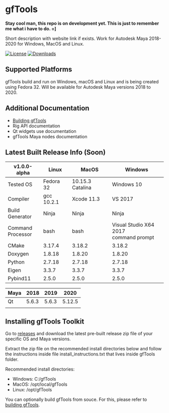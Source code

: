 <!-- https://medium.com/better-programming/add-badges-to-a-github-repository-716d2988dc6a -->
# gfTools

**Stay cool man, this repo is on development yet. This is just to remember me what i have to do. =]**

Short description with website link if exists. Work for Autodesk Maya 2018-2020 for Windows, MacOS and Linux.

[![License](https://img.shields.io/github/license/giuliano-franca/gfTools?color=blue&label=license&style=for-the-badge)](LICENSE)
[![Downloads](https://img.shields.io/github/downloads/giuliano-franca/gfTools/total?style=for-the-badge)](https://github.com/giuliano-franca/gfTools/releases)

<!-- Build Status
------------ -->

## Supported Platforms

gfTools build and run on Windows, macOS and Linux and is being created using Fedora 32.
Will be available for Autodesk Maya versions 2018 to 2020.

## Additional Documentation

* [Building gfTools](BUILDING.md)
* Rig API documentation
* Qt widgets use documentation
* gfTools Maya nodes documentation

## Latest Built Release Info (Soon)

| v1.0.0-alpha         	| Linux      	| MacOS            	| Windows                                  	|
|----------------------	|------------	|------------------	|------------------------------------------	|
| Tested OS            	| Fedora 32  	| 10.15.3 Catalina 	| Windows 10                               	|
| Compiler             	| gcc 10.2.1 	| Xcode 11.3       	| VS 2017                                  	|
| Build<br>Generator   	| Ninja      	| Ninja            	| Ninja                                    	|
| Command<br>Processor 	| bash       	| bash             	| Visual Studio X64 2017<br>command prompt 	|
| CMake                	| 3.17.4     	| 3.18.2           	| 3.18.2                                   	|
| Doxygen              	| 1.8.18     	| 1.8.20           	| 1.8.20                                   	|
| Python               	| 2.7.18     	| 2.7.18           	| 2.7.18                                   	|
| Eigen                	| 3.3.7      	| 3.3.7            	| 3.3.7                                    	|
| Pybind11             	| 2.5.0      	| 2.5.0            	| 2.5.0                                    	|

| Maya 	| 2018  	| 2019  	| 2020   	|
|------	|-------	|-------	|--------	|
| Qt   	| 5.6.3 	| 5.6.3 	| 5.12.5 	|
|      	|       	|       	|        	|



## Installing gfTools Toolkit

Go to [releases](https://github.com/giuliano-franca/gfTools/releases) and download the latest pre-built release zip file of your specific OS and Maya versions.

Extract the zip file on the recommended install directories below and follow the instructions inside file install_instructions.txt that lives inside gfTools folder.

Recommended install directories:

- Windows: C:/gfTools
- MacOS: /opt/local/gfTools
- Linux: /opt/gfTools

You can optionally build gfTools from souce. For this, please refer to [building gfTools](BUILDING.md).

<!-- **Edit a file, create a new file, and clone from Bitbucket in under 2 minutes**

When you're done, you can delete the content in this README and update the file with details for others getting started with your repository.

*We recommend that you open this README in another tab as you perform the tasks below. You can [watch our video](https://youtu.be/0ocf7u76WSo) for a full demo of all the steps in this tutorial. Open the video in a new tab to avoid leaving Bitbucket.*

---

## Edit a file

You’ll start by editing this README file to learn how to edit a file in Bitbucket.

1. Click **Source** on the left side.
2. Click the README.md link from the list of files.
3. Click the **Edit** button.
4. Delete the following text: *Delete this line to make a change to the README from Bitbucket.*
5. After making your change, click **Commit** and then **Commit** again in the dialog. The commit page will open and you’ll see the change you just made.
6. Go back to the **Source** page.

---

## Create a file

Next, you’ll add a new file to this repository.

1. Click the **New file** button at the top of the **Source** page.
2. Give the file a filename of **contributors.txt**.
3. Enter your name in the empty file space.
4. Click **Commit** and then **Commit** again in the dialog.
5. Go back to the **Source** page.

Before you move on, go ahead and explore the repository. You've already seen the **Source** page, but check out the **Commits**, **Branches**, and **Settings** pages.

---

## Clone a repository

Use these steps to clone from SourceTree, our client for using the repository command-line free. Cloning allows you to work on your files locally. If you don't yet have SourceTree, [download and install first](https://www.sourcetreeapp.com/). If you prefer to clone from the command line, see [Clone a repository](https://confluence.atlassian.com/x/4whODQ).

1. You’ll see the clone button under the **Source** heading. Click that button.
2. Now click **Check out in SourceTree**. You may need to create a SourceTree account or log in.
3. When you see the **Clone New** dialog in SourceTree, update the destination path and name if you’d like to and then click **Clone**.
4. Open the directory you just created to see your repository’s files.

Now that you're more familiar with your Bitbucket repository, go ahead and add a new file locally. You can [push your change back to Bitbucket with SourceTree](https://confluence.atlassian.com/x/iqyBMg), or you can [add, commit,](https://confluence.atlassian.com/x/8QhODQ) and [push from the command line](https://confluence.atlassian.com/x/NQ0zDQ).

---

## Todo

- How to use the nodes.
- How to build the nodes.
- Create another doc describing all the nodes.
- List all requirements and limits. -->